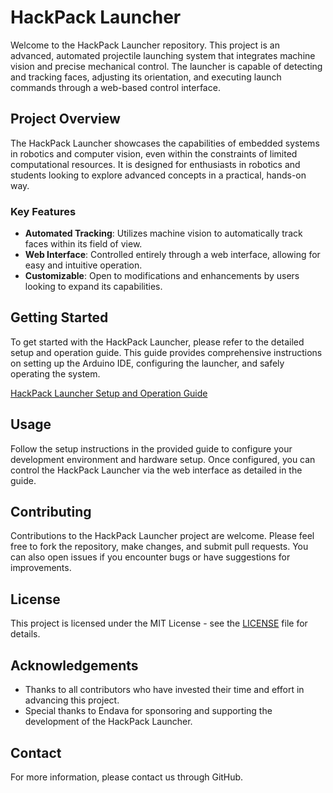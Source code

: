 
# HackPack Launcher

Welcome to the HackPack Launcher repository. This project is an advanced, automated projectile launching system that integrates machine vision and precise mechanical control. The launcher is capable of detecting and tracking faces, adjusting its orientation, and executing launch commands through a web-based control interface.

## Project Overview

The HackPack Launcher showcases the capabilities of embedded systems in robotics and computer vision, even within the constraints of limited computational resources. It is designed for enthusiasts in robotics and students looking to explore advanced concepts in a practical, hands-on way.

### Key Features

- **Automated Tracking**: Utilizes machine vision to automatically track faces within its field of view.
- **Web Interface**: Controlled entirely through a web interface, allowing for easy and intuitive operation.
- **Customizable**: Open to modifications and enhancements by users looking to expand its capabilities.

## Getting Started

To get started with the HackPack Launcher, please refer to the detailed setup and operation guide. This guide provides comprehensive instructions on setting up the Arduino IDE, configuring the launcher, and safely operating the system.

[HackPack Launcher Setup and Operation Guide](https://github.com/db-Endava/HackPack/blob/main/HackPack%20-%20Firmware%20and%20Operational%20Guide.pdf)

## Usage

Follow the setup instructions in the provided guide to configure your development environment and hardware setup. Once configured, you can control the HackPack Launcher via the web interface as detailed in the guide.

## Contributing

Contributions to the HackPack Launcher project are welcome. Please feel free to fork the repository, make changes, and submit pull requests. You can also open issues if you encounter bugs or have suggestions for improvements.

## License

This project is licensed under the MIT License - see the [LICENSE](LICENSE) file for details.

## Acknowledgements

- Thanks to all contributors who have invested their time and effort in advancing this project.
- Special thanks to Endava for sponsoring and supporting the development of the HackPack Launcher.

## Contact

For more information, please contact us through GitHub.
